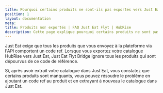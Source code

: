 ```yaml
---
title: Pourquoi certains produits ne sont-ils pas exportés vers Just Eat ?
position: 1
layout: documentation
meta:
title: Produits non exportés | FAQ Just Eat Flyt | HubRise
description: Cette page explique pourquoi certains produits ne sont pas envoyés à Just Eat lorsque vous extrayez le catalogue sur la plateforme.
---
```


Just Eat exige que tous les produits que vous envoyez à la plateforme via l'API comportent un code ref. Lorsque vous exportez votre catalogue HubRise vers Just Eat, Just Eat Flyt Bridge ignore tous les produits qui sont dépourvus de ce code de référence.

Si, après avoir extrait votre catalogue dans Just Eat, vous constatez que certains produits sont manquants, vous pouvez résoudre le problème en ajoutant un code ref au produit et en extrayant à nouveau le catalogue dans Just Eat.
